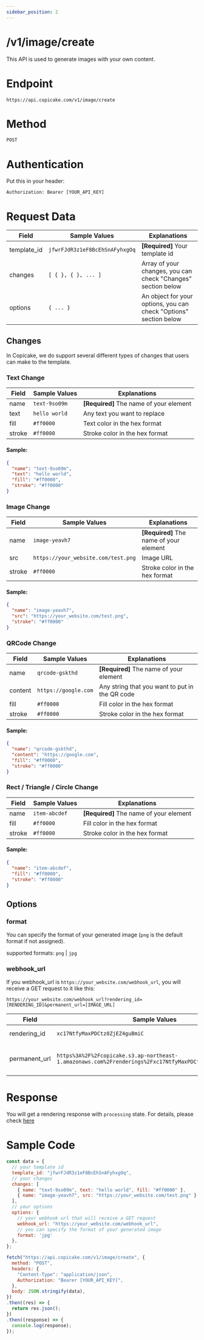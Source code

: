 ```yaml
---
sidebar_position: 2
---
```


# /v1/image/create

This API is used to generate images with your own content.

# Endpoint

`https://api.copicake.com/v1/image/create`

# Method

`POST`

# Authentication

Put this in your header:

```
Authorization: Bearer [YOUR_API_KEY]
```

# Request Data

| Field       | Sample Values                  | Explanations                                                      |
| ----------- | ------------------------------ | ----------------------------------------------------------------- |
| template_id | `jfwrFJdR3z1eF8BcEhSnAFyhxgOq` | **[Required]** Your template id                                   |
| changes     | `[ { }, { }, ... ]`            | Array of your changes, you can check "Changes" section below      |
| options     | `{ ... }`                      | An object for your options, you can check "Options" section below |

## Changes

In Copicake, we do support several different types of changes that users can make to the template.

### Text Change

| Field  | Sample Values | Explanations                                  |
| ------ | ------------- | --------------------------------------------- |
| name   | `text-9so09m` | **[Required]** The name of your element       |
| text   | `hello world` | Any text you want to replace                  |
| fill   | `#ff0000`     | Text color in the hex format                  |
| stroke | `#ff0000`     | Stroke color in the hex format                |

#### Sample:

```json
{
  "name": "text-9so09m",
  "text": "hello world",
  "fill": "#ff0000",
  "stroke": "#ff0000"
}
```

### Image Change

| Field  | Sample Values                       | Explanations                            |
| ------ | ----------------------------------- | --------------------------------------- |
| name   | `image-yeavh7`                      | **[Required]** The name of your element |
| src    | `https://your_website.com/test.png` | Image URL                               |
| stroke | `#ff0000`                           | Stroke color in the hex format          |

#### Sample:

```json
{
  "name": "image-yeavh7",
  "src": "https://your_website.com/test.png",
  "stroke": "#ff0000"
}
```

### QRCode Change

| Field   | Sample Values        | Explanations                                   |
| ------- | -------------------- | ---------------------------------------------- |
| name    | `qrcode-gskthd`      | **[Required]** The name of your element        |
| content | `https://google.com` | Any string that you want to put in the QR code |
| fill    | `#ff0000`            | Fill color in the hex format                   |
| stroke  | `#ff0000`            | Stroke color in the hex format                 |

#### Sample:

```json
{
  "name": "qrcode-gskthd",
  "content": "https://google.com",
  "fill": "#ff0000",
  "stroke": "#ff0000"
}
```

### Rect / Triangle / Circle Change

| Field   | Sample Values        | Explanations                                   |
| ------- | -------------------- | ---------------------------------------------- |
| name    | `item-abcdef`        | **[Required]** The name of your element        |
| fill    | `#ff0000`            | Fill color in the hex format                   |
| stroke  | `#ff0000`            | Stroke color in the hex format                 |

#### Sample:

```json
{
  "name": "item-abcdef",
  "fill": "#ff0000",
  "stroke": "#ff0000"
}
```

## Options

### format

You can specify the format of your generated image (`png` is the default format if not assigned).

supported formats: `png` | `jpg`

### webhook_url

If you webhook_url is `https://your_website.com/webhook_url`, you will receive a GET request to it like this:

`https://your_website.com/webhook_url?rendering_id=[RENDERING_ID]&permanent_url=[IMAGE_URL]`

| Field         | Sample Values                                                                                            | Explanations                       |
| ------------- | -------------------------------------------------------------------------------------------------------- | ---------------------------------- |
| rendering_id  | `xc17NtfyMaxPDCtz0ZjEZ4guBmiC`                                                                           | Your rendering id                  |
| permanent_url | `https%3A%2F%2Fcopicake.s3.ap-northeast-1.amazonaws.com%2Frenderings%2Fxc17NtfyMaxPDCtz0ZjEZ4guBmiC.png` | encoded url to your rendered image |


# Response

You will get a rendering response with `processing` state. For details, please check [here](/api/rendering)

# Sample Code

```js
const data = {
  // your template id
  template_id: "jfwrFJdR3z1eF8BcEhSnAFyhxgOq",
  // your changes
  changes: [
    { name: "text-9so09m", text: "hello world", fill: "#ff0000" },
    { name: "image-yeavh7", src: "https://your_website.com/test.png" },
  ],
  // your options
  options: {
    // your webhook url that will receive a GET request
    webhook_url: "https://your_website.com/webhook_url",
    // you can specify the format of your generated image
    format: 'jpg'
  },
};
```

<!-- prettier-ignore -->
```js
fetch("https://api.copicake.com/v1/image/create", {
  method: "POST",
  headers: {
    "Content-Type": "application/json",
    Authorization: "Bearer [YOUR_API_KEY]",
  },
  body: JSON.stringify(data),
})
.then((res) => {
  return res.json();
})
.then((response) => {
  console.log(response);
});
```
